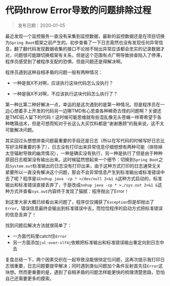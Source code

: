 # 代码throw Error导致的问题排除过程

> 发布日期：2020-01-05

最近发现一个监控服务一直没有采集到监控数据，最新的监控数据还是在项目切换为`Spring Boot`框架之前产生的。初步查看了一下日志竟然也没有发现任何异常信息，翻了翻代码发现数据收集的接口不论抛不抛出异常应该都会忠实的记录数据才对，问题很可能跟切换框架有关系，但是这个范围有点广啊导致排查陷入了停滞，程序员感受到了被程序支配的恐惧，但是问题还是得解决啊。

程序员遇到这种自相矛盾的问题一般有两种情况：

- 一种是我X不对啊，应该执行这块代码怎么没执行？

- 一种是我X不对啊，不应该执行这块代码怎么执行了？

第一种比第二种好解决一点，幸运的是这次遇到的是第一种情况。但是程序员在一边心想着手上开发的代码另一边哪TMD有心思查各种稀奇古怪的问题啊？关键还是TMD前人留下的代码！这时候可能思维就有些混乱像无头苍蝇一样寄希望于各种瞎猜战术，但是可想而知对于长这么大买饮料都是“谢谢惠顾”的我来说，这不太可能解决问题。

其实回过头想想排查问题最重要的手段还是日志（所以在写代码的时候写好日志比写好注释重要的多了），日志没有打印出来异常信息仔细想想有两种可能（排除掉太空辐射导致的幽灵情况），一种是确实没有执行，另一种是执行了但是由于种种原因日志框架没有输出出来。这时候猛然想起来一个细节：切换到`Spring Boot`之后`System.out`标准输出的日志没有打印出来，由于这种方式打印的日志通常无关紧要所以一直没有解决这个问题，那会不会异常信息产生到标准输出或标准错误中去了呢？程序是以`nohup java -cp * >/dev/null 2>&1 &`这种方式启动的，标准输出和标准错误直接丢弃了，于是改成`nohup java -cp * >./sys.out 2>&1 &`这种方式并查看`sys.out`内容终于发现了猫腻：程序抛出了Error！

到这里大家大概已经看出来问题了，程序仅仅捕获了`Exception`但是却抛出了`Error`，错误信息最终会输出到标准错误中去，而恰恰程序的启动方式把标准错误的信息丢弃了！

找到问题后解决方法就很简单了：

- 一方面代码里catch住`Error`
- 另一方面添加`jul-over-slf4j`依赖把标准输出和标准错误输出重定向到日志中去

复盘总结一下，两个因素交织在一起导致没能很快定位问题，这再次提示我打印日志很重要，日志问题要提早解决；同时遇到类似问题加个条件反射首先往`Error`这块想。然而更重要的是，遇到了自相矛盾的问题怎样能更快的梳理清楚思路，恐怕自己还需要更多的摸索。